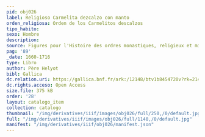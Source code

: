 ```yaml
---
pid: obj026
label: Religioso Carmelita dezcalzo con manto
orden_religiosa: Orden de los Carmelitos descalzos
tipo_habito: 
sexo: Hombre
description: 
source: Figures pour l'Histoire des ordres monastiques, religieux et militaires
pag: '89'
_date: 1660-1716
type: Libro
author: Père Helyot
bibl: Gallica
dc.relation.uri: https://gallica.bnf.fr/ark:/12148/btv1b8454720v?rk=21459;4
dc.rights.acceso: Open Access
size.file: 375 kB
order: '28'
layout: catalogo_item
collection: catalogo
thumbnail: "/img/derivatives/iiif/images/obj026/full/250,/0/default.jpg"
full: "/img/derivatives/iiif/images/obj026/full/1140,/0/default.jpg"
manifest: "/img/derivatives/iiif/obj026/manifest.json"
---
```

